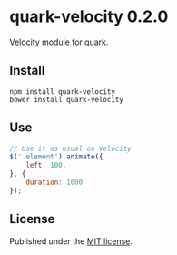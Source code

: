 quark-velocity 0.2.0
====================

[Velocity](http://julian.com/research/velocity) module for [quark](https://github.com/pyrsmk/quark).

Install
-------

```shell
npm install quark-velocity
bower install quark-velocity
```

Use
---

```js
// Use it as usual on Velocity
$('.element').animate({
	left: 100,
}, {
	duration: 1000
});
```

License
-------

Published under the [MIT license](http://dreamysource.mit-license.org).

